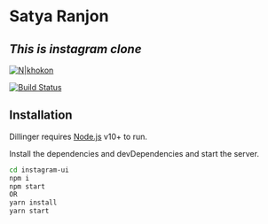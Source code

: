 # Satya Ranjon
## _This is instagram clone_

[![N|khokon](https://cldup.com/dTxpPi9lDf.thumb.png)](https://satyaranjon.vercel.app/)

[![Build Status](https://travis-ci.org/joemccann/dillinger.svg?branch=master)](https://travis-ci.org/joemccann/dillinger)

## Installation

Dillinger requires [Node.js](https://nodejs.org/) v10+ to run.

Install the dependencies and devDependencies and start the server.

```sh
cd instagram-ui
npm i
npm start
OR
yarn install
yarn start
```
